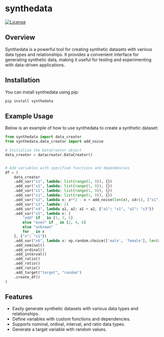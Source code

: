 # synthedata

[![License](https://img.shields.io/badge/license-MIT-blue.svg)](https://opensource.org/licenses/MIT)

## Overview

Synthedata is a powerful tool for creating synthetic datasets with various data types and relationships. It provides a convenient interface for generating synthetic data, making it useful for testing and experimenting with data-driven applications.

## Installation

You can install synthedata using pip:
```bash
pip install synthedata
```
## Example Usage

Below is an example of how to use synthedata to create a synthetic dataset:

```python
from synthedata import data_creator
from synthedata.data_creator import add_noise

# Initialize the DataCreator object
data_creator = datacreator.DataCreator()


# Add variables with specified functions and dependencies
df = (
    data_creator
    .add_var("x1", lambda: list(range(1, 9)), {})
    .add_var("x1", lambda: list(range(1, 9)), {})
    .add_var("x1", lambda: list(range(1, 9)), {})
    .add_var("x1", lambda: list(range(1, 9)), {})
    .add_var("x2", lambda x: x**2 - x + add_noise(len(x), sd=5), ["x1"])
    .add_var("x3", lambda: 2)
    .add_var("x4", lambda a1, a2: a1 + a2, {"a1": "x1", "a2": "x3"})
    .add_var("x5", lambda x: [
        "odd" if _ in [1, 3, 5]
        else "even" if _ in [2, 4, 6]
        else "unknown"
        for _ in x
    ], {"x": "x1"})
    .add_var("x6", lambda x: np.random.choice(['male', 'female'], len(x), p=[0.5, 0.5]), ["x1"])
    .add_nominal()
    .add_ordinal()
    .add_interval()
    .add_ratio()
    .add_ratio()
    .add_ratio()
    .add_target("target", "random")
    .create_df()
)

```

## Features
- Easily generate synthetic datasets with various data types and relationships.
- Define variables with custom functions and dependencies.
- Supports nominal, ordinal, interval, and ratio data types.
- Generate a target variable with random values.
